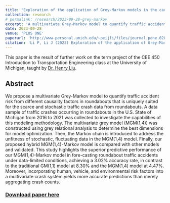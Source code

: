 ```yaml
---
title: "Exploration of the application of Grey-Markov models in the causality analysis of traffic accidents in roundabouts"
collection: research
# permalink: /research/2023-09-28-grey-markov
excerpt: 'A multivariate Grey-Markov model to quantify traffic accident risk from different causality factors in roundabouts.'
date: 2023-09-28
venue: 'PLOS ONE'
paperurl: 'http://www-personal.umich.edu/~peijli/files/journal.pone.0287045.pdf'
citation: 'Li P, Li J (2023) Exploration of the application of Grey-Markov models in the causality analysis of traffic accidents in roundabouts. PLOS ONE 18(9): e0287045.'
---
```


This paper is the result of further work on the term project of the CEE 450 Introduction to Transportation Engineering class at the University of Michigan, taught by [Dr. Henry Liu](https://cee.engin.umich.edu/people/liu-henry/).

## Abstract

We propose a multivariate Grey-Markov model to quantify traffic accident risk from different causality factors in roundabouts that is uniquely suited for the scarce and stochastic traffic crash data from roundabouts. A data sample of traffic crashes occurring in roundabouts in the U.S. State of Michigan from 2016 to 2021 was collected to investigate the capabilities of this modeling methodology. The multivariate grey model (MGM(1,4)) was constructed using grey relational analysis to determine the best dimensions for model optimization. Then, the Markov chain is introduced to address the unfitness of stochastic, fluctuating data in the MGM(1,4) model. Finally, our proposed hybrid MGM(1,4)-Markov model is compared with other models and validated. This study highlights the superior predictive performance of our MGM(1,4)-Markov model in fore-casting roundabout traffic accidents under data-limited conditions, achieving a 3.02% accuracy rate, in contrast to the traditional GM(1,1) model at 8.30% and the MGM(1,4) model at 4.47%. Moreover, incorporating human, vehicle, and environmental risk factors into a multivariate crash system yields more accurate predictions than merely aggregating crash counts.

### [Download paper here](http://www-personal.umich.edu/~peijli/files/journal.pone.0287045.pdf)

<!-- <object data="http://www-personal.umich.edu/~peijli/files/journal.pone.0287045.pdf" type="application/pdf"> -->

<!-- ## Recommended Citation

Li P, Li J (2023) Exploration of the application of Grey-Markov models in the causality analysis of traffic accidents in roundabouts. PLOS ONE 18(9): e0287045. https://doi.org/10.1371/journal.pone.0287045 -->
